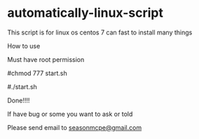 # automatically-linux-script
This script is for linux os centos 7 can fast to install many things

How to use

Must have root permission

#chmod 777 start.sh

#./start.sh

Done!!!!

If have bug or some you want to ask or told 

Please send email to seasonmcpe@gmail.com
